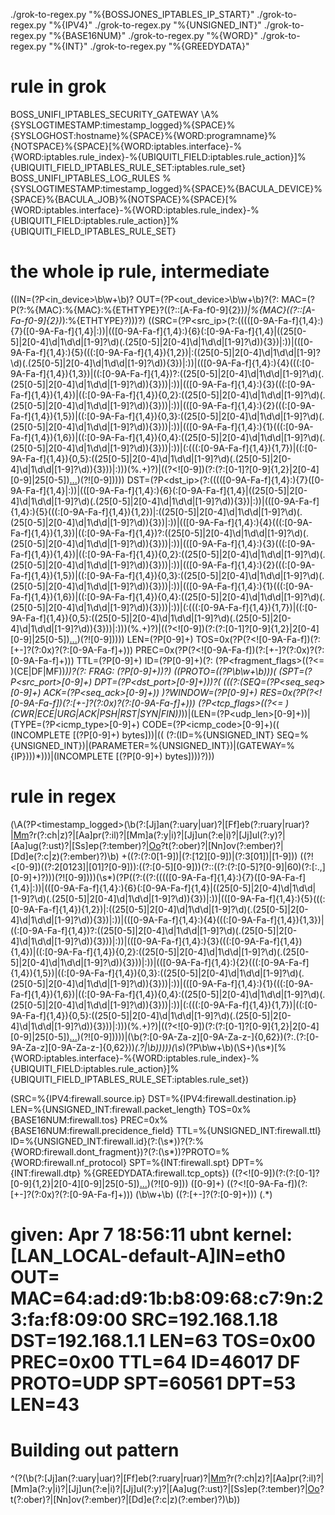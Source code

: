 ./grok-to-regex.py "%{BOSSJONES_IPTABLES_IP_START}"
./grok-to-regex.py "%{IPV4}"
./grok-to-regex.py "%{UNSIGNED_INT}"
./grok-to-regex.py "%{BASE16NUM}"
./grok-to-regex.py "%{WORD}"
./grok-to-regex.py "%{INT}"
./grok-to-regex.py "%{GREEDYDATA}"

# rule in grok
BOSS_UNIFI_IPTABLES_SECURITY_GATEWAY \A%{SYSLOGTIMESTAMP:timestamp_logged}%{SPACE}%{SYSLOGHOST:hostname}%{SPACE}%{WORD:programname}%{NOTSPACE}%{SPACE}\[%{WORD:iptables.interface}-%{WORD:iptables.rule_index}-%{UBIQUITI_FIELD:iptables.rule_action}\]%{UBIQUITI_FIELD_IPTABLES_RULE_SET:iptables.rule_set}
BOSS_UNIFI_IPTABLES_LOG_RULES %{SYSLOGTIMESTAMP:timestamp_logged}%{SPACE}%{BACULA_DEVICE}%{SPACE}%{BACULA_JOB}%{NOTSPACE}%{SPACE}\[%{WORD:iptables.interface}-%{WORD:iptables.rule_index}-%{UBIQUITI_FIELD:iptables.rule_action}\]%{UBIQUITI_FIELD_IPTABLES_RULE_SET}

# the whole ip rule, intermediate
((IN=(?P<in_device>\b\w+\b)? OUT=(?P<out_device>\b\w+\b)?(?: MAC=(?P<mac>(?:%{MAC}:%{MAC}:%{ETHTYPE}?((?::[A-Fa-f0-9]{2})*)|%{MAC}((?::[A-Fa-f0-9]{2})*):%{ETHTYPE}?)))?) ((SRC=(?P<src_ip>(?:(((([0-9A-Fa-f]{1,4}:){7}([0-9A-Fa-f]{1,4}|:))|(([0-9A-Fa-f]{1,4}:){6}(:[0-9A-Fa-f]{1,4}|((25[0-5]|2[0-4]\d|1\d\d|[1-9]?\d)(\.(25[0-5]|2[0-4]\d|1\d\d|[1-9]?\d)){3})|:))|(([0-9A-Fa-f]{1,4}:){5}(((:[0-9A-Fa-f]{1,4}){1,2})|:((25[0-5]|2[0-4]\d|1\d\d|[1-9]?\d)(\.(25[0-5]|2[0-4]\d|1\d\d|[1-9]?\d)){3})|:))|(([0-9A-Fa-f]{1,4}:){4}(((:[0-9A-Fa-f]{1,4}){1,3})|((:[0-9A-Fa-f]{1,4})?:((25[0-5]|2[0-4]\d|1\d\d|[1-9]?\d)(\.(25[0-5]|2[0-4]\d|1\d\d|[1-9]?\d)){3}))|:))|(([0-9A-Fa-f]{1,4}:){3}(((:[0-9A-Fa-f]{1,4}){1,4})|((:[0-9A-Fa-f]{1,4}){0,2}:((25[0-5]|2[0-4]\d|1\d\d|[1-9]?\d)(\.(25[0-5]|2[0-4]\d|1\d\d|[1-9]?\d)){3}))|:))|(([0-9A-Fa-f]{1,4}:){2}(((:[0-9A-Fa-f]{1,4}){1,5})|((:[0-9A-Fa-f]{1,4}){0,3}:((25[0-5]|2[0-4]\d|1\d\d|[1-9]?\d)(\.(25[0-5]|2[0-4]\d|1\d\d|[1-9]?\d)){3}))|:))|(([0-9A-Fa-f]{1,4}:){1}(((:[0-9A-Fa-f]{1,4}){1,6})|((:[0-9A-Fa-f]{1,4}){0,4}:((25[0-5]|2[0-4]\d|1\d\d|[1-9]?\d)(\.(25[0-5]|2[0-4]\d|1\d\d|[1-9]?\d)){3}))|:))|(:(((:[0-9A-Fa-f]{1,4}){1,7})|((:[0-9A-Fa-f]{1,4}){0,5}:((25[0-5]|2[0-4]\d|1\d\d|[1-9]?\d)(\.(25[0-5]|2[0-4]\d|1\d\d|[1-9]?\d)){3}))|:)))(%.+)?)|((?<![0-9])(?:(?:[0-1]?[0-9]{1,2}|2[0-4][0-9]|25[0-5])[.](?:[0-1]?[0-9]{1,2}|2[0-4][0-9]|25[0-5])[.](?:[0-1]?[0-9]{1,2}|2[0-4][0-9]|25[0-5])[.](?:[0-1]?[0-9]{1,2}|2[0-4][0-9]|25[0-5]))(?![0-9])))) DST=(?P<dst_ip>(?:(((([0-9A-Fa-f]{1,4}:){7}([0-9A-Fa-f]{1,4}|:))|(([0-9A-Fa-f]{1,4}:){6}(:[0-9A-Fa-f]{1,4}|((25[0-5]|2[0-4]\d|1\d\d|[1-9]?\d)(\.(25[0-5]|2[0-4]\d|1\d\d|[1-9]?\d)){3})|:))|(([0-9A-Fa-f]{1,4}:){5}(((:[0-9A-Fa-f]{1,4}){1,2})|:((25[0-5]|2[0-4]\d|1\d\d|[1-9]?\d)(\.(25[0-5]|2[0-4]\d|1\d\d|[1-9]?\d)){3})|:))|(([0-9A-Fa-f]{1,4}:){4}(((:[0-9A-Fa-f]{1,4}){1,3})|((:[0-9A-Fa-f]{1,4})?:((25[0-5]|2[0-4]\d|1\d\d|[1-9]?\d)(\.(25[0-5]|2[0-4]\d|1\d\d|[1-9]?\d)){3}))|:))|(([0-9A-Fa-f]{1,4}:){3}(((:[0-9A-Fa-f]{1,4}){1,4})|((:[0-9A-Fa-f]{1,4}){0,2}:((25[0-5]|2[0-4]\d|1\d\d|[1-9]?\d)(\.(25[0-5]|2[0-4]\d|1\d\d|[1-9]?\d)){3}))|:))|(([0-9A-Fa-f]{1,4}:){2}(((:[0-9A-Fa-f]{1,4}){1,5})|((:[0-9A-Fa-f]{1,4}){0,3}:((25[0-5]|2[0-4]\d|1\d\d|[1-9]?\d)(\.(25[0-5]|2[0-4]\d|1\d\d|[1-9]?\d)){3}))|:))|(([0-9A-Fa-f]{1,4}:){1}(((:[0-9A-Fa-f]{1,4}){1,6})|((:[0-9A-Fa-f]{1,4}){0,4}:((25[0-5]|2[0-4]\d|1\d\d|[1-9]?\d)(\.(25[0-5]|2[0-4]\d|1\d\d|[1-9]?\d)){3}))|:))|(:(((:[0-9A-Fa-f]{1,4}){1,7})|((:[0-9A-Fa-f]{1,4}){0,5}:((25[0-5]|2[0-4]\d|1\d\d|[1-9]?\d)(\.(25[0-5]|2[0-4]\d|1\d\d|[1-9]?\d)){3}))|:)))(%.+)?)|((?<![0-9])(?:(?:[0-1]?[0-9]{1,2}|2[0-4][0-9]|25[0-5])[.](?:[0-1]?[0-9]{1,2}|2[0-4][0-9]|25[0-5])[.](?:[0-1]?[0-9]{1,2}|2[0-4][0-9]|25[0-5])[.](?:[0-1]?[0-9]{1,2}|2[0-4][0-9]|25[0-5]))(?![0-9])))) LEN=(?P<length>[0-9]+) TOS=0x(?P<tos>(?<![0-9A-Fa-f])(?:[+-]?(?:0x)?(?:[0-9A-Fa-f]+))) PREC=0x(?P<prec>(?<![0-9A-Fa-f])(?:[+-]?(?:0x)?(?:[0-9A-Fa-f]+))) TTL=(?P<ttl>[0-9]+) ID=(?P<id>[0-9]+)(?: (?P<fragment_flags>((?<= )(CE|DF|MF))*))?(?: FRAG: (?P<fragment>[0-9]+))?) ((PROTO=((?P<proto>\b\w+\b)))( (SPT=(?P<src_port>[0-9]+) DPT=(?P<dst_port>[0-9]+)))?( (((?:(SEQ=(?P<seq_seq>[0-9]+) ACK=(?P<seq_ack>[0-9]+)) )?WINDOW=(?P<window>[0-9]+) RES=0x(?P<res>(?<![0-9A-Fa-f])(?:[+-]?(?:0x)?(?:[0-9A-Fa-f]+))) (?P<tcp_flags>((?<= )(CWR|ECE|URG|ACK|PSH|RST|SYN|FIN))*))|(LEN=(?P<udp_len>[0-9]+))|(TYPE=(?P<icmp_type>[0-9]+) CODE=(?P<icmp_code>[0-9]+)(( (INCOMPLETE \[(?P<incomplete>[0-9]+) bytes\]))|(( (?:(ID=%{UNSIGNED_INT} SEQ=%{UNSIGNED_INT})|(PARAMETER=%{UNSIGNED_INT})|(GATEWAY=%{IP})))*)))|(INCOMPLETE \[(?P<incomplete>[0-9]+) bytes\])))?)))

# rule in regex
(\A(?P<timestamp_logged>(\b(?:[Jj]an(?:uary|uar)?|[Ff]eb(?:ruary|ruar)?|[Mm](?:a|ä)?r(?:ch|z)?|[Aa]pr(?:il)?|[Mm]a(?:y|i)?|[Jj]un(?:e|i)?|[Jj]ul(?:y)?|[Aa]ug(?:ust)?|[Ss]ep(?:tember)?|[Oo](?:c|k)?t(?:ober)?|[Nn]ov(?:ember)?|[Dd]e(?:c|z)(?:ember)?)\b) +((?:(?:0[1-9])|(?:[12][0-9])|(?:3[01])|[1-9])) ((?!<[0-9])((?:2[0123]|[01]?[0-9])):((?:[0-5][0-9]))(?::((?:(?:[0-5]?[0-9]|60)(?:[:.,][0-9]+)?)))(?![0-9])))(\s*)(?P<hostname>((?:((?:(((([0-9A-Fa-f]{1,4}:){7}([0-9A-Fa-f]{1,4}|:))|(([0-9A-Fa-f]{1,4}:){6}(:[0-9A-Fa-f]{1,4}|((25[0-5]|2[0-4]\d|1\d\d|[1-9]?\d)(\.(25[0-5]|2[0-4]\d|1\d\d|[1-9]?\d)){3})|:))|(([0-9A-Fa-f]{1,4}:){5}(((:[0-9A-Fa-f]{1,4}){1,2})|:((25[0-5]|2[0-4]\d|1\d\d|[1-9]?\d)(\.(25[0-5]|2[0-4]\d|1\d\d|[1-9]?\d)){3})|:))|(([0-9A-Fa-f]{1,4}:){4}(((:[0-9A-Fa-f]{1,4}){1,3})|((:[0-9A-Fa-f]{1,4})?:((25[0-5]|2[0-4]\d|1\d\d|[1-9]?\d)(\.(25[0-5]|2[0-4]\d|1\d\d|[1-9]?\d)){3}))|:))|(([0-9A-Fa-f]{1,4}:){3}(((:[0-9A-Fa-f]{1,4}){1,4})|((:[0-9A-Fa-f]{1,4}){0,2}:((25[0-5]|2[0-4]\d|1\d\d|[1-9]?\d)(\.(25[0-5]|2[0-4]\d|1\d\d|[1-9]?\d)){3}))|:))|(([0-9A-Fa-f]{1,4}:){2}(((:[0-9A-Fa-f]{1,4}){1,5})|((:[0-9A-Fa-f]{1,4}){0,3}:((25[0-5]|2[0-4]\d|1\d\d|[1-9]?\d)(\.(25[0-5]|2[0-4]\d|1\d\d|[1-9]?\d)){3}))|:))|(([0-9A-Fa-f]{1,4}:){1}(((:[0-9A-Fa-f]{1,4}){1,6})|((:[0-9A-Fa-f]{1,4}){0,4}:((25[0-5]|2[0-4]\d|1\d\d|[1-9]?\d)(\.(25[0-5]|2[0-4]\d|1\d\d|[1-9]?\d)){3}))|:))|(:(((:[0-9A-Fa-f]{1,4}){1,7})|((:[0-9A-Fa-f]{1,4}){0,5}:((25[0-5]|2[0-4]\d|1\d\d|[1-9]?\d)(\.(25[0-5]|2[0-4]\d|1\d\d|[1-9]?\d)){3}))|:)))(%.+)?)|((?<![0-9])(?:(?:[0-1]?[0-9]{1,2}|2[0-4][0-9]|25[0-5])[.](?:[0-1]?[0-9]{1,2}|2[0-4][0-9]|25[0-5])[.](?:[0-1]?[0-9]{1,2}|2[0-4][0-9]|25[0-5])[.](?:[0-1]?[0-9]{1,2}|2[0-4][0-9]|25[0-5]))(?![0-9]))))|(\b(?:[0-9A-Za-z][0-9A-Za-z-]{0,62})(?:\.(?:[0-9A-Za-z][0-9A-Za-z-]{0,62}))*(\.?|\b)))))(\s*)(?P<programname>\b\w+\b)(\S+)(\s*)\[%{WORD:iptables.interface}-%{WORD:iptables.rule_index}-%{UBIQUITI_FIELD:iptables.rule_action}\]%{UBIQUITI_FIELD_IPTABLES_RULE_SET:iptables.rule_set})




(SRC=%{IPV4:firewall.source.ip} DST=%{IPV4:firewall.destination.ip} LEN=%{UNSIGNED_INT:firewall.packet_length} TOS=0x%{BASE16NUM:firewall.tos} PREC=0x%{BASE16NUM:firewall.precidence_field} TTL=%{UNSIGNED_INT:firewall.ttl} ID=%{UNSIGNED_INT:firewall.id}(?:(\s*))?(?:%{WORD:firewall.dont_fragment})?(?:(\s*))?PROTO=%{WORD:firewall.nf_protocol} SPT=%{INT:firewall.spt} DPT=%{INT:firewall.dtp} %{GREEDYDATA:firewall.tcp_opts})
((?<![0-9])(?:(?:[0-1]?[0-9]{1,2}|2[0-4][0-9]|25[0-5])[.](?:[0-1]?[0-9]{1,2}|2[0-4][0-9]|25[0-5])[.](?:[0-1]?[0-9]{1,2}|2[0-4][0-9]|25[0-5])[.](?:[0-1]?[0-9]{1,2}|2[0-4][0-9]|25[0-5]))(?![0-9]))
([0-9]+)
((?<![0-9A-Fa-f])(?:[+-]?(?:0x)?(?:[0-9A-Fa-f]+)))
(\b\w+\b)
((?:[+-]?(?:[0-9]+)))
(.*)


# given: Apr  7 18:56:11 ubnt kernel: [LAN_LOCAL-default-A]IN=eth0 OUT= MAC=64:ad:d9:1b:b8:09:68:c7:9n:23:fa:f8:09:00 SRC=192.168.1.18 DST=192.168.1.1 LEN=63 TOS=0x00 PREC=0x00 TTL=64 ID=46017 DF PROTO=UDP SPT=60561 DPT=53 LEN=43
# Building out pattern
^(?<month>(\b(?:[Jj]an(?:uary|uar)?|[Ff]eb(?:ruary|ruar)?|[Mm](?:a|ä)?r(?:ch|z)?|[Aa]pr(?:il)?|[Mm]a(?:y|i)?|[Jj]un(?:e|i)?|[Jj]ul(?:y)?|[Aa]ug(?:ust)?|[Ss]ep(?:tember)?|[Oo](?:c|k)?t(?:ober)?|[Nn]ov(?:ember)?|[Dd]e(?:c|z)(?:ember)?)\b))
